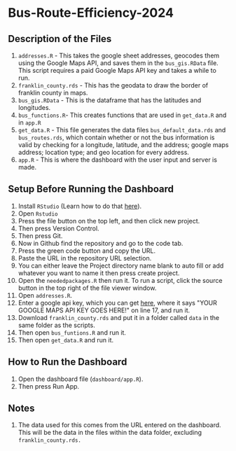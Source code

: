# Bus-Route-Efficiency-2024

## Description of the Files

1. `addresses.R` - This takes the google sheet addresses, geocodes them using the Google Maps API, and saves them in the `bus_gis.RData` file. This script requires a paid Google Maps API key and takes a while to run.
2. `franklin_county.rds` - This has the geodata to draw the border of franklin county in maps.
3. `bus_gis.RData` - This is the dataframe that has the latitudes and longitudes.
4. `bus_functions.R`- This creates functions that are used in `get_data.R` and in `app.R`
5. `get_data.R` - This file generates the data files `bus_default_data.rds` and `bus_routes.rds`, which contain whether or not the bus information is valid by checking for a longitude, latitude, and the address; google maps address; location type; and geo location for every address.
6. `app.R` - This is where the dashboard with the user input and server is made. 

## Setup Before Running the Dashboard

1. Install `RStudio` (Learn how to do that [here](https://github.com/git-guides/install-git)).
2. Open `Rstudio`
3. Press the file button on the top left, and then click new project.
4. Then press Version Control.
5. Then press Git.
6. Now in Github find the repository and go to the code tab.
7. Press the green code button and copy the URL.
8. Paste the URL in the repository URL selection.
9. You can either leave the Project directory name blank to auto fill or add whatever you want to name it then press create project.
10. Open the `neededpackages.R` then run it. To run a script, click the source button in the top right of the file viewer window.
11. Open `addresses.R`.
12. Enter a google api key, which you can get [here](https://developers.google.com/maps/documentation/geocoding/get-api-key), where it says "YOUR GOOGLE MAPS API KEY GOES HERE!" on line 17, and run it.
13. Download `franklin_county.rds` and put it in a folder called `data` in the same folder as the scripts.
14. Then open `bus_funtions.R` and run it.
15. Then open `get_data.R` and run it.
  
## How to Run the Dashboard

1. Open the dashboard file (`dashboard/app.R`).
2. Then press Run App.

## Notes
1. The data used for this comes from the URL entered on the dashboard. This will be the data in the files within the data folder, excluding `franklin_county.rds.`  
